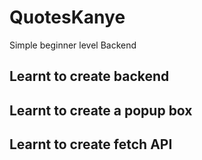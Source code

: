 # QuotesKanye

Simple beginner level Backend 
## Learnt to create backend
## Learnt to create a popup box
## Learnt to create fetch API
